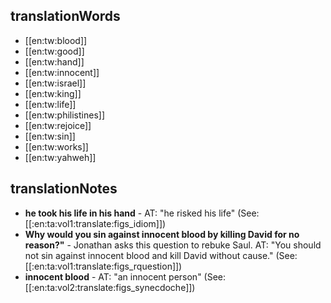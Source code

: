 ## translationWords

* [[en:tw:blood]]
* [[en:tw:good]]
* [[en:tw:hand]]
* [[en:tw:innocent]]
* [[en:tw:israel]]
* [[en:tw:king]]
* [[en:tw:life]]
* [[en:tw:philistines]]
* [[en:tw:rejoice]]
* [[en:tw:sin]]
* [[en:tw:works]]
* [[en:tw:yahweh]]

## translationNotes

* **he took his life in his hand** - AT: "he risked his life" (See: [[:en:ta:vol1:translate:figs_idiom]])
* **Why would you sin against innocent blood by killing David for no reason?"** - Jonathan asks this question to rebuke Saul. AT: "You should not sin against innocent blood and kill David without cause." (See: [[:en:ta:vol1:translate:figs_rquestion]])
* **innocent blood** - AT: "an innocent person" (See: [[:en:ta:vol2:translate:figs_synecdoche]])
